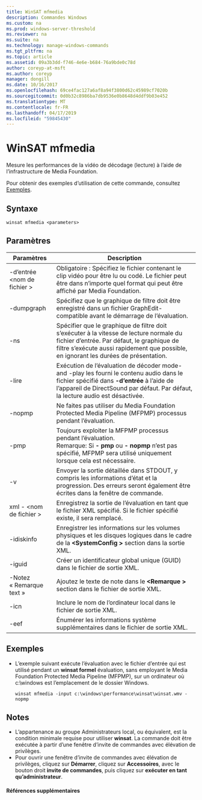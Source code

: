 ```yaml
---
title: WinSAT mfmedia
description: Commandes Windows
ms.custom: na
ms.prod: windows-server-threshold
ms.reviewer: na
ms.suite: na
ms.technology: manage-windows-commands
ms.tgt_pltfrm: na
ms.topic: article
ms.assetid: 09a3b3dd-f746-4e6e-b684-76a9bde0c78d
author: coreyp-at-msft
ms.author: coreyp
manager: dongill
ms.date: 10/16/2017
ms.openlocfilehash: 69ce4fac127a6af8a94f3800d62c45989cf7020b
ms.sourcegitcommit: 0d0b32c8986ba7db9536e0b8648d4ddf9b03e452
ms.translationtype: MT
ms.contentlocale: fr-FR
ms.lasthandoff: 04/17/2019
ms.locfileid: "59845430"
---
```

# <a name="winsat-mfmedia"></a>WinSAT mfmedia



Mesure les performances de la vidéo de décodage (lecture) à l’aide de l’infrastructure de Media Foundation.

Pour obtenir des exemples d’utilisation de cette commande, consultez [Exemples](#BKMK_examples).

## <a name="syntax"></a>Syntaxe

```
winsat mfmedia <parameters>
```

## <a name="parameters"></a>Paramètres

|Paramètres|Description|
|----------|-----------|
|-d’entrée \<nom de fichier >|Obligatoire : Spécifiez le fichier contenant le clip vidéo pour être lu ou codé. Le fichier peut être dans n’importe quel format qui peut être affiché par Media Foundation.|
|-dumpgraph|Spécifiez que le graphique de filtre doit être enregistré dans un fichier GraphEdit-compatible avant le démarrage de l’évaluation.|
|-ns|Spécifier que le graphique de filtre doit s’exécuter à la vitesse de lecture normale du fichier d’entrée. Par défaut, le graphique de filtre s’exécute aussi rapidement que possible, en ignorant les durées de présentation.|
|-lire|Exécution de l’évaluation de décoder mode- and -play les fourni le contenu audio dans le fichier spécifié dans **-d’entrée** à l’aide de l’appareil de DirectSound par défaut. Par défaut, la lecture audio est désactivée.|
|-nopmp|Ne faites pas utiliser du Media Foundation Protected Media Pipeline (MFPMP) processus pendant l’évaluation.|
|-pmp|Toujours exploiter la MFPMP processus pendant l’évaluation.</br>Remarque: Si **- pmp** ou **- nopmp** n’est pas spécifié, MFPMP sera utilisé uniquement lorsque cela est nécessaire.|
|-v|Envoyer la sortie détaillée dans STDOUT, y compris les informations d’état et la progression. Des erreurs seront également être écrites dans la fenêtre de commande.|
|xml - \<nom de fichier >|Enregistrez la sortie de l’évaluation en tant que le fichier XML spécifié. Si le fichier spécifié existe, il sera remplacé.|
|-idiskinfo|Enregistrer les informations sur les volumes physiques et les disques logiques dans le cadre de la  **\<SystemConfig >** section dans la sortie XML.|
|-iguid|Créer un identificateur global unique (GUID) dans le fichier de sortie XML.|
|-Notez « Remarque text »|Ajoutez le texte de note dans le  **\<Remarque >** section dans le fichier de sortie XML.|
|-icn|Inclure le nom de l’ordinateur local dans le fichier de sortie XML.|
|-eef|Énumérer les informations système supplémentaires dans le fichier de sortie XML.|

## <a name="BKMK_examples"></a>Exemples

-   L’exemple suivant exécute l’évaluation avec le fichier d’entrée qui est utilisé pendant un **winsat formel** évaluation, sans employant le Media Foundation Protected Media Pipeline (MFPMP), sur un ordinateur où c:\windows est l’emplacement de le dossier Windows.  
    ```
    winsat mfmedia -input c:\windows\performance\winsat\winsat.wmv -nopmp
    ```

## <a name="remarks"></a>Notes

-   L’appartenance au groupe Administrateurs local, ou équivalent, est la condition minimale requise pour utiliser **winsat**. La commande doit être exécutée à partir d’une fenêtre d’invite de commandes avec élévation de privilèges.
-   Pour ouvrir une fenêtre d’invite de commandes avec élévation de privilèges, cliquez sur **Démarrer**, cliquez sur **Accessoires**, avec le bouton droit **invite de commandes**, puis cliquez sur **exécuter en tant qu’administrateur**.

#### <a name="additional-references"></a>Références supplémentaires


